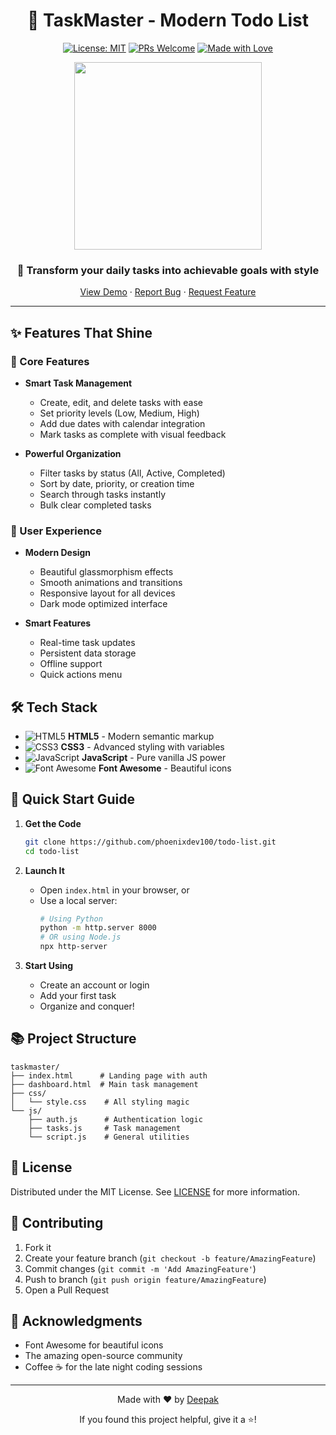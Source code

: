<div align="center">

# 🚀 TaskMaster - Modern Todo List

[![License: MIT](https://img.shields.io/badge/License-MIT-blue.svg)](https://opensource.org/licenses/MIT)
[![PRs Welcome](https://img.shields.io/badge/PRs-welcome-brightgreen.svg)](http://makeapullrequest.com)
[![Made with Love](https://img.shields.io/badge/Made%20with-Love-ff69b4.svg)](https://github.com/yourusername/taskmaster)

<img src="https://cdni.iconscout.com/illustration/premium/thumb/task-management-3428202-2902705.png" width="300">

### 🌟 Transform your daily tasks into achievable goals with style

[View Demo](https://your-demo-link.com) · [Report Bug](https://github.com/phoenixdev100/todo-list/issues) · [Request Feature](https://github.com/phoenixdev100/todo-list/issues)

</div>

---

## ✨ Features That Shine

### 🎉 Core Features

- **Smart Task Management**
  - Create, edit, and delete tasks with ease
  - Set priority levels (Low, Medium, High)
  - Add due dates with calendar integration
  - Mark tasks as complete with visual feedback

- **Powerful Organization**
  - Filter tasks by status (All, Active, Completed)
  - Sort by date, priority, or creation time
  - Search through tasks instantly
  - Bulk clear completed tasks

### 📱 User Experience

- **Modern Design**
  - Beautiful glassmorphism effects
  - Smooth animations and transitions
  - Responsive layout for all devices
  - Dark mode optimized interface

- **Smart Features**
  - Real-time task updates
  - Persistent data storage
  - Offline support
  - Quick actions menu

## 🛠️ Tech Stack

- ![HTML5](https://img.shields.io/badge/HTML5-E34F26?style=flat&logo=html5&logoColor=white) **HTML5** - Modern semantic markup
- ![CSS3](https://img.shields.io/badge/CSS3-1572B6?style=flat&logo=css3&logoColor=white) **CSS3** - Advanced styling with variables
- ![JavaScript](https://img.shields.io/badge/JavaScript-F7DF1E?style=flat&logo=javascript&logoColor=black) **JavaScript** - Pure vanilla JS power
- ![Font Awesome](https://img.shields.io/badge/Font_Awesome-339AF0?style=flat&logo=fontawesome&logoColor=white) **Font Awesome** - Beautiful icons

## 🚀 Quick Start Guide

1. **Get the Code**
   ```bash
   git clone https://github.com/phoenixdev100/todo-list.git
   cd todo-list
   ```

2. **Launch It**
   - Open `index.html` in your browser, or
   - Use a local server:
     ```bash
     # Using Python
     python -m http.server 8000
     # OR using Node.js
     npx http-server
     ```

3. **Start Using**
   - Create an account or login
   - Add your first task
   - Organize and conquer!

## 📚 Project Structure

```
taskmaster/
├── index.html      # Landing page with auth
├── dashboard.html  # Main task management
├── css/
│   └── style.css    # All styling magic
└── js/
    ├── auth.js      # Authentication logic
    ├── tasks.js     # Task management
    └── script.js    # General utilities
```

## 📝 License

Distributed under the MIT License. See [LICENSE](LICENSE) for more information.

## 🤝 Contributing

1. Fork it
2. Create your feature branch (`git checkout -b feature/AmazingFeature`)
3. Commit changes (`git commit -m 'Add AmazingFeature'`)
4. Push to branch (`git push origin feature/AmazingFeature`)
5. Open a Pull Request

## 💖 Acknowledgments

- Font Awesome for beautiful icons
- The amazing open-source community
- Coffee ☕ for the late night coding sessions

---

<div align="center">

Made with ❤️ by [Deepak](https://github.com/phoenixdev100)

If you found this project helpful, give it a ⭐️!

</div>
